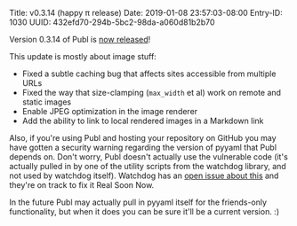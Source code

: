 Title: v0.3.14 (happy π release)
Date: 2019-01-08 23:57:03-08:00
Entry-ID: 1030
UUID: 432efd70-294b-5bc2-98da-a060d81b2b70

Version 0.3.14 of Publ is [now released](https://pypi.org/project/Publ/0.3.14/)!

This update is mostly about image stuff:

* Fixed a subtle caching bug that affects sites accessible from multiple URLs
* Fixed the way that size-clamping (`max_width` et al) work on remote and static images
* Enable JPEG optimization in the image renderer
* Add the ability to link to local rendered images in a Markdown link

Also, if you're using Publ and hosting your repository on GitHub you may have gotten a security warning regarding the version of pyyaml that Publ depends on. Don't worry, Publ doesn't actually use the vulnerable code (it's actually pulled in by one of the utility scripts from the watchdog library, and not used by watchdog itself). Watchdog has an [open issue about this](https://github.com/gorakhargosh/watchdog/issues/297) and they're on track to fix it Real Soon Now.

In the future Publ may actually pull in pyyaml itself for the friends-only functionality, but when it does you can be sure it'll be a current version. :)
